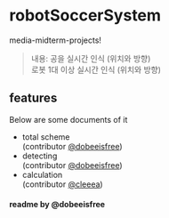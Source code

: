 # robotSoccerSystem
media-midterm-projects!  
> 내용: 공을 실시간 인식 (위치와 방향)  
> 로봇 1대 이상 실시간 인식 (위치와 방향)  

## features
Below are some documents of it

- total scheme  
(contributor [@dobeeisfree](https://github.com/dobeeisfree))
- detecting  
(contributor [@dobeeisfree](https://github.com/dobeeisfree))  
- calculation  
(contributor [@cleeea](https://github.com/cleeea))

#### readme by @dobeeisfree
